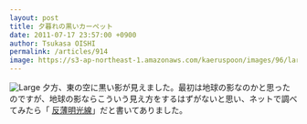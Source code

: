 ```yaml
---
layout: post
title: 夕暮れの黒いカーペット
date: 2011-07-17 23:57:00 +0900
author: Tsukasa OISHI
permalink: /articles/914
image: https://s3-ap-northeast-1.amazonaws.com/kaeruspoon/images/96/large.JPG?1310914602
---
```


![Large](https://s3-ap-northeast-1.amazonaws.com/kaeruspoon/images/96/large.JPG?1310914602)
夕方、東の空に黒い影が見えました。最初は地球の影なのかと思ったのですが、地球の影ならこういう見え方をするはずがないと思い、ネットで調べてみたら「 [反薄明光線](http://ja.wikipedia.org/wiki/%E5%8F%8D%E8%96%84%E6%98%8E%E5%85%89%E7%B7%9A)」だと書いてありました。

